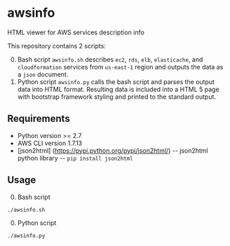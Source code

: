 # awsinfo
HTML viewer for AWS services description info

This repository contains 2 scripts:

0. Bash script `awsinfo.sh` describes `ec2`, `rds`, `elb`, `elasticache`, and `cloudformation` services from `us-east-1` region and outputs the data as a `json` document.
0. Python script `awsinfo.py` calls the bash script and parses the output data into HTML format. Resulting data is included into a HTML 5 page with bootstrap framework styling and printed to the standard output.

Requirements
------------

* Python version >= 2.7
* AWS CLI version 1.7.13
* [json2html] (https://pypi.python.org/pypi/json2html/) -- json2html python library -- `pip install json2html`

Usage
-----

0. Bash script
```
./awsinfo.sh
```

0. Python script
```
./awsinfo.py
```

